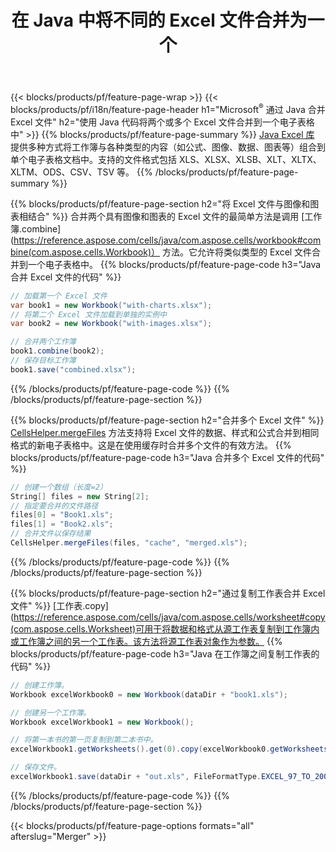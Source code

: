 ﻿---
title: 在 Java 中将不同的 Excel 文件合并为一个
url: /zh/java/merger/
description: 使用 Java 将 Excel 文件合并到多个工作表或单个工作表中。也可以将 Excel 文档合并、合并或连接为 PDF、图像和 HTML。
---
{{< blocks/products/pf/feature-page-wrap >}}
{{< blocks/products/pf/i18n/feature-page-header h1="Microsoft<sup>&reg;</sup> 通过 Java 合并 Excel 文件" h2="使用 Java 代码将两个或多个 Excel 文件合并到一个电子表格中" >}}
{{% blocks/products/pf/feature-page-summary %}}
[Java Excel 库](/cells/java/) 提供多种方式将工作簿与各种类型的内容（如公式、图像、数据、图表等）组合到单个电子表格文档中。支持的文件格式包括 XLS、XLSX、XLSB、XLT、XLTX、XLTM、ODS、CSV、TSV 等。
{{% /blocks/products/pf/feature-page-summary %}}

{{% blocks/products/pf/feature-page-section h2="将 Excel 文件与图像和图表相结合" %}}
合并两个具有图像和图表的 Excel 文件的最简单方法是调用 [工作簿.combine](https://reference.aspose.com/cells/java/com.aspose.cells/workbook#combine(com.aspose.cells.Workbook)） 方法。它允许将类似类型的 Excel 文件合并到一个电子表格中。
{{% blocks/products/pf/feature-page-code h3="Java 合并 Excel 文件的代码" %}}

```cs
// 加载第一个 Excel 文件
var book1 = new Workbook("with-charts.xlsx");
// 将第二个 Excel 文件加载到单独的实例中
var book2 = new Workbook("with-images.xlsx");

// 合并两个工作簿
book1.combine(book2);
// 保存目标工作簿 
book1.save("combined.xlsx");

```
{{% /blocks/products/pf/feature-page-code %}}
{{% /blocks/products/pf/feature-page-section %}}

{{% blocks/products/pf/feature-page-section h2="合并多个 Excel 文件" %}}
[CellsHelper.mergeFiles](https://reference.aspose.com/cells/java/com.aspose.cells/cellshelper#mergeFiles) 方法支持将 Excel 文件的数据、样式和公式合并到相同格式的新电子表格中。这是在使用缓存时合并多个文件的有效方法。 
{{% blocks/products/pf/feature-page-code h3="Java 合并多个 Excel 文件的代码" %}}

```cs
// 创建一个数组（长度=2）
String[] files = new String[2];
// 指定要合并的文件路径
files[0] = "Book1.xls";
files[1] = "Book2.xls";
// 合并文件以保存结果
CellsHelper.mergeFiles(files, "cache", "merged.xls");


```
{{% /blocks/products/pf/feature-page-code %}}
{{% /blocks/products/pf/feature-page-section %}}

{{% blocks/products/pf/feature-page-section h2="通过复制工作表合并 Excel 文件" %}}
[工作表.copy](https://reference.aspose.com/cells/java/com.aspose.cells/worksheet#copy(com.aspose.cells.Worksheet)可用于将数据和格式从源工作表复制到工作簿内或工作簿之间的另一个工作表。该方法将源工作表对象作为参数。
{{% blocks/products/pf/feature-page-code h3="Java 在工作簿之间复制工作表的代码" %}}

```cs
// 创建工作簿。
Workbook excelWorkbook0 = new Workbook(dataDir + "book1.xls");

// 创建另一个工作簿。
Workbook excelWorkbook1 = new Workbook();

// 将第一本书的第一页复制到第二本书中。
excelWorkbook1.getWorksheets().get(0).copy(excelWorkbook0.getWorksheets().get(0));

// 保存文件。
excelWorkbook1.save(dataDir + "out.xls", FileFormatType.EXCEL_97_TO_2003);

```
{{% /blocks/products/pf/feature-page-code %}}
{{% /blocks/products/pf/feature-page-section %}}

{{< blocks/products/pf/feature-page-options formats="all" afterslug="Merger" >}}